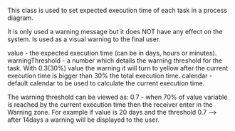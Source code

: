 This class is used to set expected execution time of each task in a process diagram.

It is only used a warning message but it does NOT have any effect on the system. 
Is used as a visual warning to the final user.

value 				- the expected execution time (can be in days, hours or minutes). 
warningThreshold	- a number which details the warning threshold for the task. With 0.3(30%) value the warning it will turn to yellow after the current execution time is bigger than 30% the total execution time. 
calendar 			- default calendar <aBpmExceptionCalendar> to be used to calculate the current execution time.

The warning threshold can be viewed as:
0.7 - when 70% of value variable <value> is reached by the current execution time then the receiver enter in the Warning zone.
For example if value is 20 days and the threshold 0.7 --> after 14days a warning will be displayed to the user.